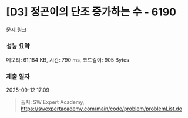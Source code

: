 # [D3] 정곤이의 단조 증가하는 수 - 6190 

[문제 링크](https://swexpertacademy.com/main/code/problem/problemDetail.do?contestProbId=AWcPjEuKAFgDFAU4) 

### 성능 요약

메모리: 61,184 KB, 시간: 790 ms, 코드길이: 905 Bytes

### 제출 일자

2025-09-12 17:09



> 출처: SW Expert Academy, https://swexpertacademy.com/main/code/problem/problemList.do